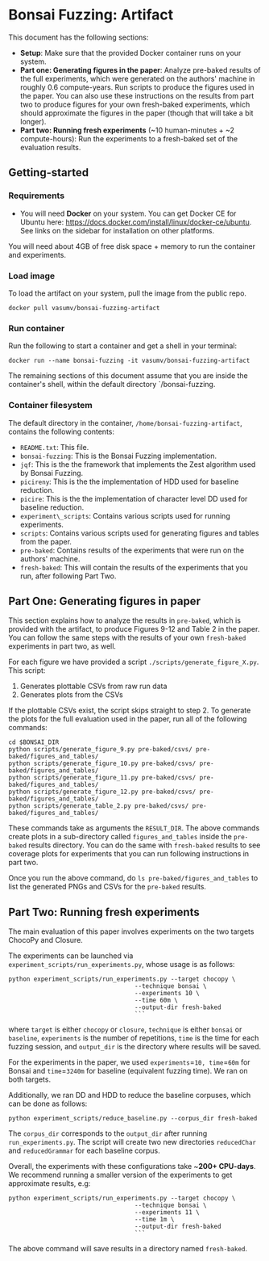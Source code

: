 # Bonsai Fuzzing: Artifact

This document has the following sections:
- **Setup**: Make sure that the provided Docker container runs on your system.
- **Part one: Generating figures in the paper**: Analyze pre-baked results of the full experiments, which were generated on the authors' machine in roughly 0.6 compute-years. Run scripts to produce the figures used in the paper. You can also use these instructions on the results from part two to produce figures for your own fresh-baked experiments, which should approximate the figures in the paper (though that will take a bit longer).
- **Part two: Running fresh experiments** (~10 human-minutes + ~2 compute-hours): Run the experiments to a fresh-baked set of the evaluation results.

## Getting-started

### Requirements

* You will need **Docker** on your system. You can get Docker CE for Ubuntu here: https://docs.docker.com/install/linux/docker-ce/ubuntu. See links on the sidebar for installation on other platforms.

You will need about 4GB of free disk space + memory to run the container and experiments.

### Load image

To load the artifact on your system, pull the image from the public repo.
```
docker pull vasumv/bonsai-fuzzing-artifact
```

### Run container

Run the following to start a container and get a shell in your terminal:

```
docker run --name bonsai-fuzzing -it vasumv/bonsai-fuzzing-artifact
```

The remaining sections of this document assume that you are inside the container's shell, within the default directory `/bonsai-fuzzing. 

### Container filesystem

The default directory in the container, `/home/bonsai-fuzzing-artifact`, contains the following contents:
- `README.txt`: This file.
- `bonsai-fuzzing`: This is the Bonsai Fuzzing implementation.
- `jqf`: This is the the framework that implements the Zest algorithm used by Bonsai Fuzzing.
- `picireny`: This is the the implementation of HDD used for baseline reduction.
- `picire`: This is the the implementation of character level DD used for baseline reduction.
- `experiment\_scripts`: Contains various scripts used for running experiments.
- `scripts`: Contains various scripts used for generating figures and tables from the paper.
- `pre-baked`: Contains results of the experiments that were run on the authors' machine.
- `fresh-baked`: This will contain the results of the experiments that you run, after following Part Two.

## Part One: Generating figures in paper

This section explains how to analyze the results in `pre-baked`, which is provided with the artifact, to produce Figures 9-12 and Table 2 in the paper. You can follow the same steps with the results of your own `fresh-baked` experiments in part two, as well.

For each figure we have provided a script `./scripts/generate_figure_X.py`. This script:

1) Generates plottable CSVs from raw run data
2) Generates plots from the CSVs

If the plottable CSVs exist, the script skips straight to step 2. To generate the plots for the full evaluation used in the paper, run all of the following commands:

```
cd $BONSAI_DIR
python scripts/generate_figure_9.py pre-baked/csvs/ pre-baked/figures_and_tables/
python scripts/generate_figure_10.py pre-baked/csvs/ pre-baked/figures_and_tables/
python scripts/generate_figure_11.py pre-baked/csvs/ pre-baked/figures_and_tables/
python scripts/generate_figure_12.py pre-baked/csvs/ pre-baked/figures_and_tables/
python scripts/generate_table_2.py pre-baked/csvs/ pre-baked/figures_and_tables/
```

These commands take as arguments the `RESULT_DIR`. The above commands create plots in a sub-directory called `figures_and_tables` inside the `pre-baked` results directory.  You can do the same with `fresh-baked` results to see coverage plots for experiments that you can run following instructions in part two.

Once you run the above command, do `ls pre-baked/figures_and_tables` to list the generated PNGs and CSVs for the `pre-baked` results.

## Part Two: Running fresh experiments

The main evaluation of this paper involves experiments on the two targets ChocoPy and Closure.

The experiments can be launched via `experiment_scripts/run_experiments.py`, whose usage is as follows:

```
python experiment_scripts/run_experiments.py --target chocopy \
                                   --technique bonsai \
                                   --experiments 10 \
                                   --time 60m \
                                   --output-dir fresh-baked
                                   ```

```
where `target` is either `chocopy` or `closure`, `technique` is either `bonsai` or `baseline`, `experiments` is the number of repetitions,
`time` is the time for each fuzzing session, and `output_dir` is the directory where results will be saved.

For the experiments in the paper, we used `experiments`=`10, time`=`60m` for Bonsai and `time`=`3240m` for baseline (equivalent fuzzing time). We ran on both targets.

Additionally, we ran DD and HDD to reduce the baseline corpuses, which can be done as follows:
```
python experiment_scripts/reduce_baseline.py --corpus_dir fresh-baked
```
The `corpus_dir` corresponds to the `output_dir` after running `run_experiments.py`. The script will create two new 
directories `reducedChar` and `reducedGrammar` for each baseline corpus.

Overall, the experiments with these configurations take ~**200+ CPU-days**. We recommend running a smaller version of the experiments to get approximate results, e.g:
```
python experiment_scripts/run_experiments.py --target chocopy \
                                   --technique bonsai \
                                   --experiments 11 \
                                   --time 1m \
                                   --output-dir fresh-baked
                                   ```

```
The above command will save results in a directory named `fresh-baked`.

